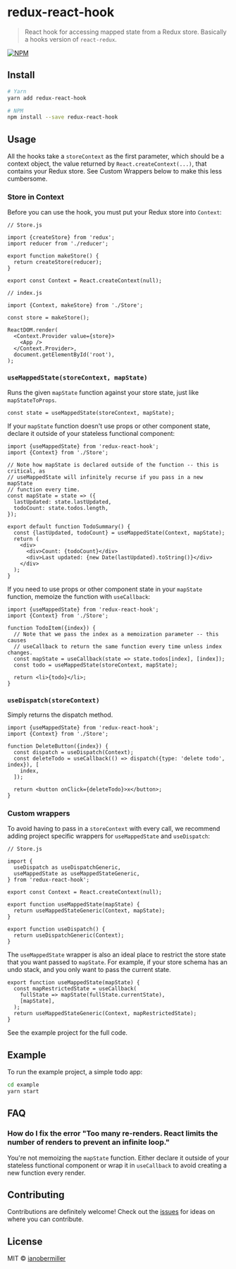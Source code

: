 # redux-react-hook

> React hook for accessing mapped state from a Redux store. Basically a hooks version of `react-redux`.

[![NPM](https://img.shields.io/npm/v/redux-react-hook.svg)](https://www.npmjs.com/package/redux-react-hook)

## Install

```bash
# Yarn
yarn add redux-react-hook

# NPM
npm install --save redux-react-hook
```

## Usage

All the hooks take a `storeContext` as the first parameter, which should be a
context object, the value returned by `React.createContext(...)`, that contains
your Redux store. See Custom Wrappers below to make this less cumbersome.

### Store in Context

Before you can use the hook, you must put your Redux store into `Context`:

```tsx
// Store.js

import {createStore} from 'redux';
import reducer from './reducer';

export function makeStore() {
  return createStore(reducer);
}

export const Context = React.createContext(null);
```

```tsx
// index.js

import {Context, makeStore} from './Store';

const store = makeStore();

ReactDOM.render(
  <Context.Provider value={store}>
    <App />
  </Context.Provider>,
  document.getElementById('root'),
);
```

### `useMappedState(storeContext, mapState)`

Runs the given `mapState` function against your store state, just like
`mapStateToProps`.

```tsx
const state = useMappedState(storeContext, mapState);
```

If your `mapState` function doesn't use props or other component state,
declare it outside of your stateless functional component:

```tsx
import {useMappedState} from 'redux-react-hook';
import {Context} from './Store';

// Note how mapState is declared outside of the function -- this is critical, as
// useMappedState will infinitely recurse if you pass in a new mapState
// function every time.
const mapState = state => ({
  lastUpdated: state.lastUpdated,
  todoCount: state.todos.length,
});

export default function TodoSummary() {
  const {lastUpdated, todoCount} = useMappedState(Context, mapState);
  return (
    <div>
      <div>Count: {todoCount}</div>
      <div>Last updated: {new Date(lastUpdated).toString()}</div>
    </div>
  );
}
```

If you need to use props or other component state in your `mapState` function,
memoize the function with `useCallback`:

```tsx
import {useMappedState} from 'redux-react-hook';
import {Context} from './Store';

function TodoItem({index}) {
  // Note that we pass the index as a memoization parameter -- this causes
  // useCallback to return the same function every time unless index changes.
  const mapState = useCallback(state => state.todos[index], [index]);
  const todo = useMappedState(storeContext, mapState);

  return <li>{todo}</li>;
}
```

### `useDispatch(storeContext)`

Simply returns the dispatch method.

```tsx
import {useMappedState} from 'redux-react-hook';
import {Context} from './Store';

function DeleteButton({index}) {
  const dispatch = useDispatch(Context);
  const deleteTodo = useCallback(() => dispatch({type: 'delete todo', index}), [
    index,
  ]);

  return <button onClick={deleteTodo}>x</button>;
}
```

### Custom wrappers

To avoid having to pass in a `storeContext` with every call, we recommend adding
project specific wrappers for `useMappedState` and `useDispatch`:

```tsx
// Store.js

import {
  useDispatch as useDispatchGeneric,
  useMappedState as useMappedStateGeneric,
} from 'redux-react-hook';

export const Context = React.createContext(null);

export function useMappedState(mapState) {
  return useMappedStateGeneric(Context, mapState);
}

export function useDispatch() {
  return useDispatchGeneric(Context);
}
```

The `useMappedState` wrapper is also an ideal place to restrict the store state
that you want passed to `mapState`. For example, if your store schema has an
undo stack, and you only want to pass the current state.

```tsx
export function useMappedState(mapState) {
  const mapRestrictedState = useCallback(
    fullState => mapState(fullState.currentState),
    [mapState],
  );
  return useMappedStateGeneric(Context, mapRestrictedState);
}
```

See the example project for the full code.

## Example

To run the example project, a simple todo app:

```bash
cd example
yarn start
```

## FAQ

### How do I fix the error "Too many re-renders. React limits the number of renders to prevent an infinite loop."

You're not memoizing the `mapState` function. Either declare it outside of your
stateless functional component or wrap it in `useCallback` to avoid creating a
new function every render.

## Contributing

Contributions are definitely welcome! Check out the [issues](https://github.com/ianobermiller/redux-react-hook/issues)
for ideas on where you can contribute.

## License

MIT © [ianobermiller](https://github.com/ianobermiller)
